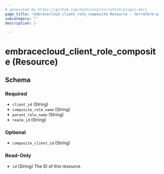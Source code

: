 ```yaml
---
# generated by https://github.com/hashicorp/terraform-plugin-docs
page_title: "embracecloud_client_role_composite Resource - terraform-provider-embracecloud"
subcategory: ""
description: |-
  
---
```


# embracecloud_client_role_composite (Resource)





<!-- schema generated by tfplugindocs -->
## Schema

### Required

- `client_id` (String)
- `composite_role_name` (String)
- `parent_role_name` (String)
- `realm_id` (String)

### Optional

- `composite_client_id` (String)

### Read-Only

- `id` (String) The ID of this resource.


